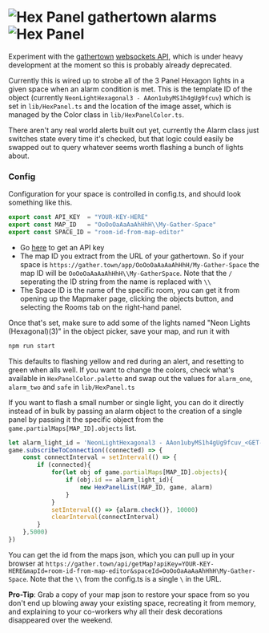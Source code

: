 # ![Hex Panel](https://cdn.gather.town/storage.googleapis.com/gather-town.appspot.com/internal-dashboard/images/rWNFj8kGfifXdFkSjnbYq)  gathertown alarms ![Hex Panel](https://cdn.gather.town/storage.googleapis.com/gather-town.appspot.com/internal-dashboard/images/w8BXJhxPd6LjeuR7sEoZN) 


Experiment with the [gathertown](https://user-images.githubusercontent.com/93146809/146673338-7ccb8044-bbd4-4e10-ae2d-f06b0f0317ab.png) [websockets API](https://user-images.githubusercontent.com/93146809/146673336-6196731e-099c-497c-9fc6-6ea4ba74b34a.png), which is under heavy development at the moment so this is probably already deprecated. 

 
Currently this is wired up to strobe all of the 3 Panel Hexagon lights in a given space when an alarm condition is met.  This is the template ID of the object (currently `NeonLightHexagonal3 - AAon1ubyMS1h4gUg9fcuv`) which is set in `lib/HexPanel.ts` and the location of the image asset, which is managed by the Color class in `lib/HexPanelColor.ts`. 

There aren't any real world alerts built out yet, currently the Alarm class just switches state every time it's checked, but that logic could easily be swapped out to query whatever seems worth flashing a bunch of lights about. 

### Config
Configuration for your space is controlled in config.ts, and should look something like this. 
```typescript
export const API_KEY  = "YOUR-KEY-HERE"
export const MAP_ID   = "OoOoOaAaAaAhHhH\\My-Gather-Space"
export const SPACE_ID = "room-id-from-map-editor"
```
*  Go [here](https://gather.town/apiKeys) to get an API key
*  The map ID you extract from the URL of your gathertown. So if your space is `https://gather.town/app/OoOoOaAaAaAhHhH/My-Gather-Space` the map ID will be `OoOoOaAaAaAhHhH\\My-GatherSpace`. Note that the `/` seperating the ID string from the name is replaced with `\\`
*  The Space ID is the name of the specific room, you can get it from opening up the Mapmaker page, clicking the objects button, and selecting the Rooms tab on the right-hand panel. 

Once that's set, make sure to add some of the lights named "Neon Lights (Hexagonal)(3)" in the object picker, save your map, and run it with

```bash
npm run start
```

This defaults to flashing yellow and red during an alert, and resetting to green when alls well. If you want to change the colors, check what's available in `HexPanelColor.palette` and swap out the values for `alarm_one`, `alarm_two` and `safe` in `lib/HexPanel.ts`

If you want to flash a small number or single light, you can do it directly instead of in bulk by passing an alarm object to the creation of a single panel by passing it the specific object from the `game.partialMaps[MAP_ID].objects` list. 

```typescript
let alarm_light_id = 'NeonLightHexagonal3 - AAon1ubyMS1h4gUg9fcuv_<GET-THIS-PART-FROM-MAP-JSON>'
game.subscribeToConnection((connected) => {
    const connectInterval = setInterval(() => {
        if (connected){
            for(let obj of game.partialMaps[MAP_ID].objects){
                if (obj.id == alarm_light_id){
                    new HexPanelList(MAP_ID, game, alarm)
                }
            }
            setInterval(() => {alarm.check()}, 10000)
            clearInterval(connectInterval)
        }
    },5000)        
})
```

You can get the id from the maps json, which you can pull up in your browser at `https://gather.town/api/getMap?apiKey=YOUR-KEY-HERE&mapId=room-id-from-map-editor&spaceId=OoOoOaAaAaAhHhH\My-Gather-Space`. Note that the `\\` from the config.ts is a single `\` in the URL.

**Pro-Tip**: Grab a copy of your map json to restore your space from so you don't end up blowing away your existing space, recreating it from memory, and explaining to your co-workers why all their desk decorations disappeared over the weekend. 



